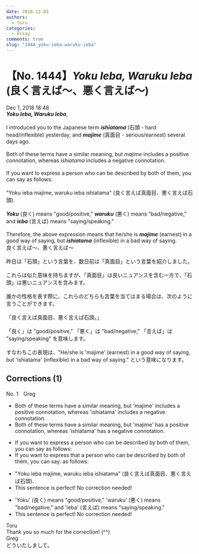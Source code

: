 ```yaml
---
date: 2018-12-01
authors:
  - toru
categories:
  - Essay
comments: true
slug: "1444_yoku-ieba-waruku-ieba"
---
```


# 【No. 1444】<strong><em>Yoku Ieba, Waruku Ieba</em></strong> (良く言えば～、悪く言えば～)
<div class="date">Dec 1, 2018 18:48</div>
<div id="post"><div id="body_show_ori">
<strong><em>Yoku Ieba, Waruku Ieba</em></strong>,<br/><br/>I introduced you to the Japanese term <strong><em>ishiatama</em></strong> (石頭 - hard head/inflexible) yesterday, and <strong><em>majime</em></strong> (真面目 - serious/earnest) several days ago.<br/><br/>Both of these terms have a similar meaning, but <em>majime</em> includes a positive connotation, whereas <em>ishiatama</em> includes a negative connotation.<br/><br/>If you want to express a person who can be described by both of them, you can say as follows:<br/><br/>"Yoku ieba majime, waruku ieba ishiatama" (良く言えば真面目、悪く言えば石頭).<br/><br/><strong><em>Yoku</em></strong> (良く) means "good/positive," <strong><em>waruku</em></strong> (悪く) means "bad/negative," and <strong><em>ieba</em></strong> (言えば) means "saying/speaking."<br/><br/>Therefore, the above expression means that he/she is <strong><em>majime</em></strong> (earnest) in a good way of saying, but <strong><em>ishiatama</em></strong> (inflexible) in a bad way of saying.
</div></div>

<!-- more -->

<div id="post_ja"><div id="body_show_mo">
良く言えば～、悪く言えば～<br/><br/>昨日は「石頭」という言葉を、数日前は「真面目」という言葉を紹介しました。<br/><br/>これらは似た意味を持ちますが、「真面目」は良いニュアンスを含む一方で、「石頭」は悪いニュアンスを含みます。<br/><br/>誰かの性格を表す際に、これらのどちらも言葉を当てはまる場合は、次のように言うことができます。<br/><br/>「良く言えば真面目、悪く言えば石頭。」<br/><br/>「良く」は "good/positive," 「悪く」は "bad/negative," 「言えば」は "saying/speaking" を意味します。<br/><br/>すなわちこの表現は、"He/she is 'majime' (earnest) in a good way of saying, but 'ishiatama' (inflexible) in a bad way of saying." という意味になります。
</div></div>

## Corrections (1)
<div id="block"><div class="first_name"> No. 1　<span class="just_name">Greg</span></div><div id="block2">
<ul class="correction_field">
<li class="incorrect">Both of these terms have a similar meaning, but 'majime' includes a positive connotation, whereas 'ishiatama' includes a negative connotation.</li>
<li class="corrected correct">
Both of these terms have a similar meaning, but 'majime' <span class="f_blue">has</span> a positive connotation, whereas 'ishiatama' <span class="f_blue">has</span> a negative connotation.
</li>
</ul>
<ul class="correction_field">
<li class="incorrect">If you want to express a person who can be described by both of them, you can say as follows:</li>
<li class="corrected correct">
If you want to express <span class="f_blue">that</span> a person <span class="sline">who</span> can be described by both of them, you can say: <span class="sline">as follows:</span>
</li>
</ul>
<ul class="correction_field">
<li class="incorrect">"Yoku ieba majime, waruku ieba ishiatama" (良く言えば真面目、悪く言えば石頭).</li>
<li class="corrected perfect">This sentence is perfect! No correction needed!</li>
</ul>
<ul class="correction_field">
<li class="incorrect">'Yoku' (良く) means "good/positive," 'waruku' (悪く) means "bad/negative," and 'ieba' (言えば) means "saying/speaking."</li>
<li class="corrected perfect">This sentence is perfect! No correction needed!</li>
</ul>
</div><div class="name"><span class="just_name">Toru</span><br>
Thank you so much for the correction! (^^)
</div>
<div class="name"><span class="just_name">Greg</span><br>
どういたしまして。
</div>
</div>
